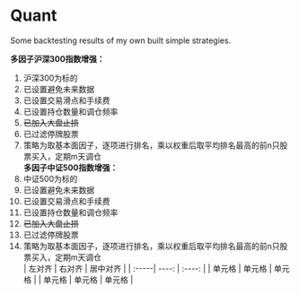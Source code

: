 # Quant
Some backtesting results of my own built simple strategies.

**多因子沪深300指数增强：**
1. 沪深300为标的
2. 已设置避免未来数据
3. 已设置交易滑点和手续费
4. 已设置持仓数量和调仓频率
5. ~~已加入大盘止损~~
6. 已过滤停牌股票
7. 策略为取基本面因子，逐项进行排名，乘以权重后取平均排名最高的前n只股票买入，定期m天调仓
\
**多因子中证500指数增强：**
1. 中证500为标的
2. 已设置避免未来数据
3. 已设置交易滑点和手续费
4. 已设置持仓数量和调仓频率
5. ~~已加入大盘止损~~
6. 已过滤停牌股票
7. 策略为取基本面因子，逐项进行排名，乘以权重后取平均排名最高的前n只股票买入，定期m天调仓
\
| 左对齐 | 右对齐 | 居中对齐 |
| :-----| ----: | :----: |
| 单元格 | 单元格 | 单元格 |
| 单元格 | 单元格 | 单元格 |
